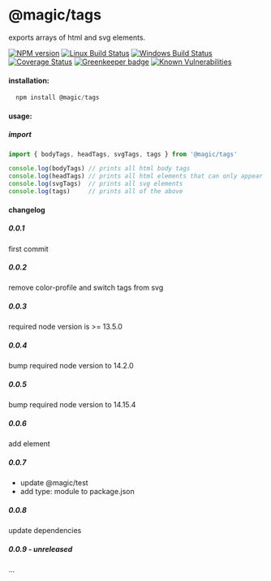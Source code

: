 # @magic/tags

exports arrays of html and svg elements.

[![NPM version][npm-image]][npm-url]
[![Linux Build Status][travis-image]][travis-url]
[![Windows Build Status][appveyor-image]][appveyor-url]
[![Coverage Status][coveralls-image]][coveralls-url]
[![Greenkeeper badge][greenkeeper-image]][greenkeeper-url]
[![Known Vulnerabilities][snyk-image]][snyk-url]

[npm-image]: https://img.shields.io/npm/v/@magic/tags.svg
[npm-url]: https://www.npmjs.com/package/@magic/tags
[travis-image]: https://img.shields.io/travis/com/magic/tags/master
[travis-url]: https://travis-ci.com/magic/tags
[appveyor-image]: https://img.shields.io/appveyor/ci/magic/tags/master.svg
[appveyor-url]: https://ci.appveyor.com/project/magic/tags/branch/master
[coveralls-image]: https://coveralls.io/repos/github/magic/tags/badge.svg
[coveralls-url]: https://coveralls.io/github/magic/tags
[greenkeeper-image]: https://badges.greenkeeper.io/magic/tags.svg
[greenkeeper-url]: https://badges.greenkeeper.io/magic/tags.svg
[snyk-image]: https://snyk.io/test/github/magic/tags/badge.svg
[snyk-url]: https://snyk.io/test/github/magic/tags

#### installation:
```javascript
  npm install @magic/tags
```

#### usage:

##### import
```javascript
import { bodyTags, headTags, svgTags, tags } from '@magic/tags'

console.log(bodyTags) // prints all html body tags
console.log(headTags) // prints all html elements that can only appear outside of the body
console.log(svgTags)  // prints all svg elements
console.log(tags)     // prints all of the above
```

#### changelog

##### 0.0.1
first commit

##### 0.0.2
remove color-profile and switch tags from svg

##### 0.0.3
required node version is >= 13.5.0

##### 0.0.4
bump required node version to 14.2.0

##### 0.0.5
bump required node version to 14.15.4

##### 0.0.6
add <picture> element

##### 0.0.7
* update @magic/test
* add type: module to package.json

##### 0.0.8
update dependencies

##### 0.0.9 - unreleased
...
